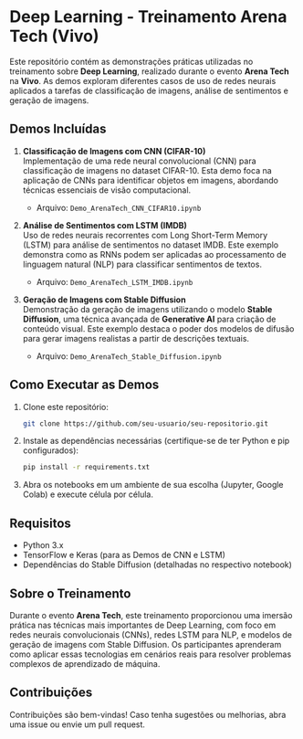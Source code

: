 # Deep Learning - Treinamento Arena Tech (Vivo)

Este repositório contém as demonstrações práticas utilizadas no treinamento sobre **Deep Learning**, realizado durante o evento **Arena Tech** na **Vivo**. As demos exploram diferentes casos de uso de redes neurais aplicados a tarefas de classificação de imagens, análise de sentimentos e geração de imagens.

## Demos Incluídas

1. **Classificação de Imagens com CNN (CIFAR-10)**  
   Implementação de uma rede neural convolucional (CNN) para classificação de imagens no dataset CIFAR-10. Esta demo foca na aplicação de CNNs para identificar objetos em imagens, abordando técnicas essenciais de visão computacional.

   - Arquivo: `Demo_ArenaTech_CNN_CIFAR10.ipynb`

2. **Análise de Sentimentos com LSTM (IMDB)**  
   Uso de redes neurais recorrentes com Long Short-Term Memory (LSTM) para análise de sentimentos no dataset IMDB. Este exemplo demonstra como as RNNs podem ser aplicadas ao processamento de linguagem natural (NLP) para classificar sentimentos de textos.

   - Arquivo: `Demo_ArenaTech_LSTM_IMDB.ipynb`

3. **Geração de Imagens com Stable Diffusion**  
   Demonstração da geração de imagens utilizando o modelo **Stable Diffusion**, uma técnica avançada de **Generative AI** para criação de conteúdo visual. Este exemplo destaca o poder dos modelos de difusão para gerar imagens realistas a partir de descrições textuais.

   - Arquivo: `Demo_ArenaTech_Stable_Diffusion.ipynb`

## Como Executar as Demos

1. Clone este repositório:
   ```bash
   git clone https://github.com/seu-usuario/seu-repositorio.git
   ```
2. Instale as dependências necessárias (certifique-se de ter Python e pip configurados):
   ```bash
   pip install -r requirements.txt
   ```
3. Abra os notebooks em um ambiente de sua escolha (Jupyter, Google Colab) e execute célula por célula.

## Requisitos

- Python 3.x
- TensorFlow e Keras (para as Demos de CNN e LSTM)
- Dependências do Stable Diffusion (detalhadas no respectivo notebook)

## Sobre o Treinamento

Durante o evento **Arena Tech**, este treinamento proporcionou uma imersão prática nas técnicas mais importantes de Deep Learning, com foco em redes neurais convolucionais (CNNs), redes LSTM para NLP, e modelos de geração de imagens com Stable Diffusion. Os participantes aprenderam como aplicar essas tecnologias em cenários reais para resolver problemas complexos de aprendizado de máquina.

## Contribuições

Contribuições são bem-vindas! Caso tenha sugestões ou melhorias, abra uma issue ou envie um pull request.
